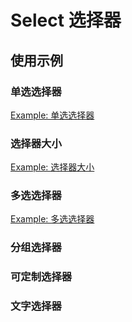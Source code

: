 # Select 选择器

## 使用示例

### 单选选择器
[Example: 单选选择器](./_example/SingleSelect.jsx)

### 选择器大小
[Example: 选择器大小](./_example/SelectSizes.jsx)

### 多选选择器
[Example: 多选选择器](./_example/MultipleSelect.jsx)

### 分组选择器

### 可定制选择器

### 文字选择器